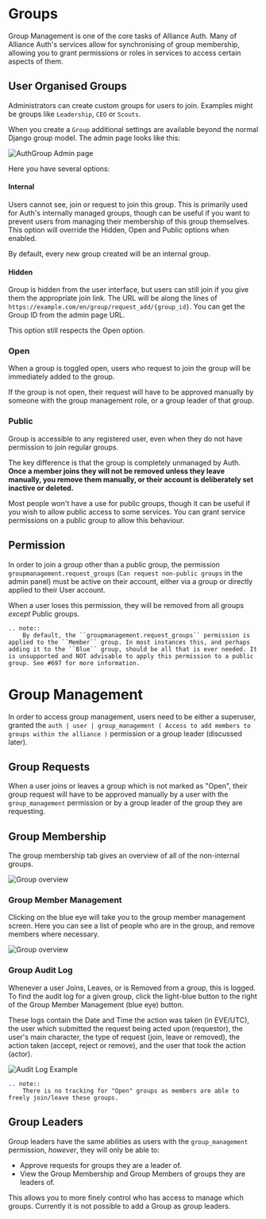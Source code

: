 # Groups
Group Management is one of the core tasks of Alliance Auth. Many of Alliance Auth's services allow for synchronising of group membership, allowing you to grant permissions or roles in services to access certain aspects of them.

## User Organised Groups

Administrators can create custom groups for users to join. Examples might be groups like `Leadership`, `CEO` or `Scouts`.

When you create a `Group` additional settings are available beyond the normal Django group model. The admin page looks like this:

![AuthGroup Admin page](/_static/images/features/group-admin.png)

Here you have several options:

#### Internal
Users cannot see, join or request to join this group. This is primarily used for Auth's internally managed groups, though can be useful if you want to prevent users from managing their membership of this group themselves. This option will override the Hidden, Open and Public options when enabled.

By default, every new group created will be an internal group.

#### Hidden
Group is hidden from the user interface, but users can still join if you give them the appropriate join link. The URL will be along the lines of `https://example.com/en/group/request_add/{group_id}`. You can get the Group ID from the admin page URL.

This option still respects the Open option.


### Open
When a group is toggled open, users who request to join the group will be immediately added to the group. 

If the group is not open, their request will have to be approved manually by someone with the group management role, or a group leader of that group.


### Public
Group is accessible to any registered user, even when they do not have permission to join regular groups.

The key difference is that the group is completely unmanaged by Auth. **Once a member joins they will not be removed unless they leave manually, you remove them manually, or their account is deliberately set inactive or deleted.**

Most people won't have a use for public groups, though it can be useful if you wish to allow public access to some services. You can grant service permissions on a public group to allow this behaviour.


## Permission
In order to join a group other than a public group, the permission `groupmanagement.request_groups` (`Can request non-public groups` in the admin panel) must be active on their account, either via a group or directly applied to their User account.

When a user loses this permission, they will be removed from all groups _except_ Public groups.

```eval_rst
.. note::
    By default, the ``groupmanagement.request_groups`` permission is applied to the ``Member`` group. In most instances this, and perhaps adding it to the ``Blue`` group, should be all that is ever needed. It is unsupported and NOT advisable to apply this permission to a public group. See #697 for more information.
```

# Group Management

In order to access group management, users need to be either a superuser, granted the `auth | user | group_management ( Access to add members to groups within the alliance )` permission or a group leader (discussed later).

## Group Requests

When a user joins or leaves a group which is not marked as "Open", their group request will have to be approved manually by a user with the `group_management` permission or by a group leader of the group they are requesting.

## Group Membership

The group membership tab gives an overview of all of the non-internal groups.

![Group overview](/_static/images/features/group-membership.png)

### Group Member Management

Clicking on the blue eye will take you to the group member management screen. Here you can see a list of people who are in the group, and remove members where necessary.

![Group overview](/_static/images/features/group-member-management.png)

### Group Audit Log
Whenever a user Joins, Leaves, or is Removed from a group, this is logged. To find the audit log for a given group, click the light-blue button to the right of the Group Member Management (blue eye) button.

These logs contain the Date and Time the action was taken (in EVE/UTC), the user which submitted the request being acted upon (requestor), the user's main character, the type of request (join, leave or removed), the action taken (accept, reject or remove), and the user that took the action (actor).

![Audit Log Example](/_static/images/features/group_audit_log.png)

```eval_rst
.. note::
    There is no tracking for "Open" groups as members are able to freely join/leave these groups.
```

## Group Leaders

Group leaders have the same abilities as users with the `group_management` permission, _however_, they will only be able to:

- Approve requests for groups they are a leader of.
- View the Group Membership and Group Members of groups they are leaders of.

This allows you to more finely control who has access to manage which groups. Currently it is not possible to add a Group as group leaders.
